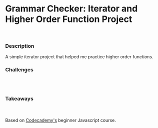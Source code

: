 <h1>Grammar Checker: Iterator and Higher Order Function Project</h1>
<br>
<h3>Description</h3>
A simple iterator project that helped me practice higher order functions.
<br>
<h3>Challenges</h3>
<br>
<br>
<h3>Takeaways</h3>
<br>
<br>
Based on <a href="https://www.codecademy.com/learn/introduction-to-javascript">Codecademy's</a> beginner Javascript course.